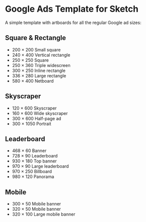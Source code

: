 # Google Ads Template for Sketch

A simple template with artboards for all the regular Google ad sizes:

## Square & Rectangle

- 200 × 200 Small square
- 240 × 400 Vertical rectangle
- 250 × 250 Square
- 250 × 360 Triple widescreen
- 300 × 250 Inline rectangle
- 336 × 280 Large rectangle
- 580 × 400 Netboard

## Skyscraper

- 120 × 600 Skyscraper
- 160 × 600 Wide skyscraper
- 300 × 600 Half-page ad
- 300 × 1050  Portrait

## Leaderboard

- 468 × 60 Banner
- 728 × 90 Leaderboard
- 930 × 180 Top banner
- 970 × 90 Large leaderboard
- 970 × 250 Billboard
- 980 × 120 Panorama

## Mobile

- 300 × 50 Mobile banner
- 320 × 50 Mobile banner
- 320 × 100 Large mobile banner
